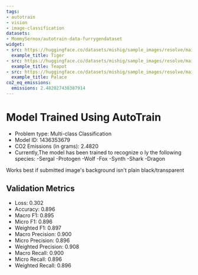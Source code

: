 ```yaml
---
tags:
- autotrain
- vision
- image-classification
datasets:
- MommySernox/autotrain-data-furrygendataset
widget:
- src: https://huggingface.co/datasets/mishig/sample_images/resolve/main/tiger.jpg
  example_title: Tiger
- src: https://huggingface.co/datasets/mishig/sample_images/resolve/main/teapot.jpg
  example_title: Teapot
- src: https://huggingface.co/datasets/mishig/sample_images/resolve/main/palace.jpg
  example_title: Palace
co2_eq_emissions:
  emissions: 2.482027438387914
---
```


# Model Trained Using AutoTrain

- Problem type: Multi-class Classification
- Model ID: 1436353679
- CO2 Emissions (in grams): 2.4820
- Currently,The model has been trained to recognize o ly the following species:
-Sergal
-Protogen
-Wolf
-Fox
-Synth
-Shark
-Dragon

Works best if submitted image's background isn't plain black/transparent

## Validation Metrics

- Loss: 0.302
- Accuracy: 0.896
- Macro F1: 0.895
- Micro F1: 0.896
- Weighted F1: 0.897
- Macro Precision: 0.900
- Micro Precision: 0.896
- Weighted Precision: 0.908
- Macro Recall: 0.900
- Micro Recall: 0.896
- Weighted Recall: 0.896